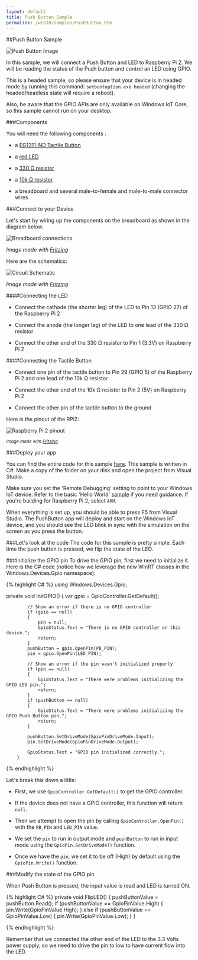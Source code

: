 ```yaml
---
layout: default
title: Push Button Sample
permalink: /win10/samples/PushButton.htm
---
```

<div class="container" markdown="1">

##Push Button Sample

![Push Button Image]({{site.baseurl}}/images/PushButton/PushbuttonSample.jpg)

In this sample, we will connect a Push Button and LED to Raspberry Pi 2. We will be reading the status of the Push button and control an LED using GPIO.

This is a headed sample, so please ensure that your device is in headed
mode by running this command: `setbootoption.exe headed` (changing the headed/headless state will require a reboot).

Also, be aware that the GPIO APIs are only available on Windows IoT Core, so this sample cannot run on your desktop.


###Components

You will need the following components :

* a [EG1311-ND Tactile Button](http://www.digikey.com/product-detail/en/320.02E11.08BLK/EG1311-ND/101397)

* a [red LED](http://www.digikey.com/product-detail/en/C5SMF-RJS-CT0W0BB1/C5SMF-RJS-CT0W0BB1-ND/2341832)

* a [330 &#x2126; resistor](http://www.digikey.com/product-detail/en/CFR-25JB-52-330R/330QBK-ND/1636)

* a [10k &#x2126; resistor](http://www.digikey.com/product-detail/en/CFR-25JB-52-10K/10KQBK-ND/338)

* a breadboard and several male-to-female and male-to-male connector wires

###Connect to your Device

Let's start by wiring up the components on the breadboard as shown in the diagram below.

![Breadboard connections]({{site.baseurl}}/images/PushButton/PushButton_bb.png)

*Image made with [Fritzing](http://fritzing.org/)*


Here are the schematics:

![Circuit Schematic]({{site.baseurl}}/images/PushButton/PushButton_schem.png)

*Image made with [Fritzing](http://fritzing.org/)*

####Connecting the LED

* Connect the cathode (the shorter leg) of the LED to Pin 13 (GPIO 27) of the Raspberry Pi 2

* Connect the anode (the longer leg) of the LED to one lead of the 330 &#x2126; resistor

* Connect the other end of the 330 &#x2126; resistor to Pin 1 (3.3V) on Raspberry Pi 2

####Connecting the Tactile Button

* Connect one pin of the tactile button to Pin 29 (GPIO 5) of the Raspberry Pi 2 and one lead of the 10k &#x2126; resistor

* Connect the other end of the 10k &#x2126; resistor to Pin 2 (5V) on Raspberry Pi 2

* Connect the other pin of the tactile button to the ground


Here is the pinout of the RPi2:

![Raspberry Pi 2 pinout]({{site.baseurl}}/images/PinMappings/RP2_Pinout.png)

<sub>*Image made with [Fritzing](http://fritzing.org/)*</sub>

###Deploy your app

You can find the entire code for this sample [here](https://github.com/ms-iot/samples/tree/develop/PushButton/CS). This sample is written in C#. Make a copy of the folder on your disk and open the project from Visual Studio.

Make sure you set the 'Remote Debugging' setting to point to your Windows IoT device. Refer to the basic 'Hello World' [sample]({{site.baseurl}}/win10/samples/HelloWorld.htm) if you need guidance.
If you're building for Raspberry Pi 2, select `ARM`.

When everything is set up, you should be able to press F5 from Visual Studio. The PushButton app will deploy and start on the Windows IoT device, and you should see the LED blink in sync with the simulation on the screen as you press the button.


###Let's look at the code
The code for this sample is pretty simple. Each time the push button is pressed, we flip the state of the LED.

###Initialize the GPIO pin
To drive the GPIO pin, first we need to initialize it. Here is the C# code (notice how we leverage the new WinRT classes in the Windows.Devices.Gpio namespace):

{% highlight C# %}
using Windows.Devices.Gpio;

 private void InitGPIO()
        {
            var gpio = GpioController.GetDefault();

            // Show an error if there is no GPIO controller
            if (gpio == null)
            {
                pin = null;
                GpioStatus.Text = "There is no GPIO controller on this device.";
                return;
            }
            pushButton = gpio.OpenPin(PB_PIN);
            pin = gpio.OpenPin(LED_PIN);

            // Show an error if the pin wasn't initialized properly
            if (pin == null)
            {
                GpioStatus.Text = "There were problems initializing the GPIO LED pin.";
                return;
            }
            if (pushButton == null)
            {
                GpioStatus.Text = "There were problems initializing the GPIO Push Button pin.";
                return;
            }

            pushButton.SetDriveMode(GpioPinDriveMode.Input);
            pin.SetDriveMode(GpioPinDriveMode.Output);

            GpioStatus.Text = "GPIO pin initialized correctly.";
        }

{% endhighlight %}

Let's break this down a little:

* First, we use `GpioController.GetDefault()` to get the GPIO controller.

* If the device does not have a GPIO controller, this function will return `null`.

* Then we attempt to open the pin by calling `GpioController.OpenPin()` with the `PB_PIN` and `LED_PIN` value.

* We set the `pin` to run in output mode and `pushButton` to run in input mode using the `GpioPin.SetDriveMode()` function.

* Once we have the `pin`, we set it to be off (High) by default using the `GpioPin.Write()` function.


###Modify the state of the GPIO pin

When Push Button is pressed, the input value is read and LED is turned ON.

{% highlight C# %}
 private void FlipLED()
        {
            pushButtonValue = pushButton.Read();
            if (pushButtonValue == GpioPinValue.High)
            {
                pin.Write(GpioPinValue.High);
            }
            else if (pushButtonValue == GpioPinValue.Low)
            {
                pin.Write(GpioPinValue.Low);
            }
        }


{% endhighlight %}

Remember that we connected the other end of the LED to the 3.3 Volts power supply, so we need to drive the pin to low to have current flow into the LED.

</div>

